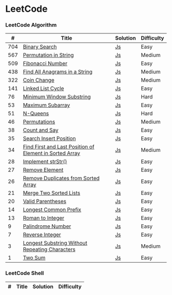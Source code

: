 
LeetCode
========

### LeetCode Algorithm
 
| # | Title | Solution | Difficulty |
|---| ----- | -------- | ---------- |
|704|[Binary Search](https://leetcode.com/problems/binary-search/)| [Js](./algorithms/binarySearch/binarySearch.js)|Easy|
|567|[Permutation in String](https://leetcode.com/problems/permutation-in-string/)| [Js](./algorithms/permutationInString/permutationInString.js)|Medium|
|509|[Fibonacci Number](https://leetcode.com/problems/fibonacci-number/)| [Js](./algorithms/fibonacciNumber/fibonacciNumber.js)|Easy|
|438|[Find All Anagrams in a String](https://leetcode.com/problems/find-all-anagrams-in-a-string/)| [Js](./algorithms/findAllAnagramsInAString/findAllAnagramsInAString.js)|Medium|
|322|[Coin Change](https://leetcode.com/problems/coin-change/)| [Js](./algorithms/coinChange/coinChange.js)|Medium|
|141|[Linked List Cycle](https://leetcode.com/problems/linked-list-cycle/)| [Js](./algorithms/linkedListCycle/linkedListCycle.js)|Easy|
|76|[Minimum Window Substring](https://leetcode.com/problems/minimum-window-substring/)| [Js](./algorithms/minimumWindowSubstring/minimumWindowSubstring.js)|Hard|
|53|[Maximum Subarray](https://leetcode.com/problems/maximum-subarray/)| [Js](./algorithms/maximumSubarray/maximumSubarray.js)|Easy|
|51|[N-Queens](https://leetcode.com/problems/n-queens/)| [Js](./algorithms/nQueens/nQueens.js)|Hard|
|46|[Permutations](https://leetcode.com/problems/permutations/)| [Js](./algorithms/permutations/permutations.js)|Medium|
|38|[Count and Say](https://leetcode.com/problems/count-and-say/)| [Js](./algorithms/countAndSay/countAndSay.js)|Easy|
|35|[Search Insert Position](https://leetcode.com/problems/search-insert-position/)| [Js](./algorithms/searchInsertPosition/searchInsertPosition.js)|Easy|
|34|[Find First and Last Position of Element in Sorted Array](https://leetcode.com/problems/find-first-and-last-position-of-element-in-sorted-array/)| [Js](./algorithms/findFirstAndLastPositionOfElementInSortedArray/findFirstAndLastPositionOfElementInSortedArray.js)|Medium|
|28|[Implement strStr()](https://leetcode.com/problems/implement-strstr/)| [Js](./algorithms/implementStrstr/implementStrstr.js)|Easy|
|27|[Remove Element](https://leetcode.com/problems/remove-element/)| [Js](./algorithms/removeElement/removeElement.js)|Easy|
|26|[Remove Duplicates from Sorted Array](https://leetcode.com/problems/remove-duplicates-from-sorted-array/)| [Js](./algorithms/removeDuplicatesFromSortedArray/removeDuplicatesFromSortedArray.js)|Easy|
|21|[Merge Two Sorted Lists](https://leetcode.com/problems/merge-two-sorted-lists/)| [Js](./algorithms/mergeTwoSortedLists/mergeTwoSortedLists.js)|Easy|
|20|[Valid Parentheses](https://leetcode.com/problems/valid-parentheses/)| [Js](./algorithms/validParentheses/validParentheses.js)|Easy|
|14|[Longest Common Prefix](https://leetcode.com/problems/longest-common-prefix/)| [Js](./algorithms/longestCommonPrefix/longestCommonPrefix.js)|Easy|
|13|[Roman to Integer](https://leetcode.com/problems/roman-to-integer/)| [Js](./algorithms/romanToInteger/romanToInteger.js)|Easy|
|9|[Palindrome Number](https://leetcode.com/problems/palindrome-number/)| [Js](./algorithms/palindromeNumber/palindromeNumber.js)|Easy|
|7|[Reverse Integer](https://leetcode.com/problems/reverse-integer/)| [Js](./algorithms/reverseInteger/reverseInteger.js)|Easy|
|3|[Longest Substring Without Repeating Characters](https://leetcode.com/problems/longest-substring-without-repeating-characters/)| [Js](./algorithms/longestSubstringWithoutRepeatingCharacters/longestSubstringWithoutRepeatingCharacters.js)|Medium|
|1|[Two Sum](https://leetcode.com/problems/two-sum/)| [Js](./algorithms/twoSum/twoSum.js)|Easy|


### LeetCode Shell
| # | Title | Solution | Difficulty |
|---| ----- | -------- | ---------- |
